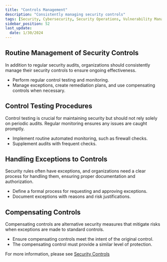```yaml
---
title: "Controls Management"
description: "Consistently managing security controls"
tags: [Security, Cybersecurity, Security Operations, Vulnerability Management, Security Assessment, Security Testing]
sidebar_position: 52
last_update:
  date: 1/30/2024
---
```



## Routine Management of Security Controls  

In addition to regular security audits, organizations should consistently manage their security controls to ensure ongoing effectiveness.

- Perform regular control testing and monitoring.
- Manage exceptions, create remediation plans, and use compensating controls when necessary.

## Control Testing Procedures  

Control testing is crucial for maintaining security but should not rely solely on periodic audits. Regular monitoring ensures any issues are caught promptly.

- Implement routine automated monitoring, such as firewall checks.
- Supplement audits with frequent checks.

## Handling Exceptions to Controls  

Security rules often have exceptions, and organizations need a clear process for handling them, ensuring proper documentation and authorization.

- Define a formal process for requesting and approving exceptions.
- Document exceptions with reasons and risk justifications.

## Compensating Controls  

Compensating controls are alternative security measures that mitigate risks when exceptions are made to standard controls.

- Ensure compensating controls meet the intent of the original control.
- The compensating control must provide a similar level of protection.

For more information, please see [Security Controls](/docs/007-Cybersecurity/001-Risk-and-Governance/040-Security-Controls.md)